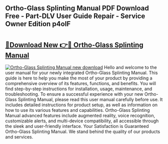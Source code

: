 ## Ortho-Glass Splinting Manual PDF Download Free - Part-DLV User Guide Repair - Service Owner Edition p4olF

# <h2><a href="http://bc1504.oget.top/?id=Ortho-Glass+Splinting+Manual">🔗Download New 👉🔴 Ortho-Glass Splinting Manual</a></h2>

[![Ortho-Glass Splinting Manual new download](https://i.imgur.com/5g1atiW.png)](http://bc1504.oget.top/?id=Ortho-Glass+Splinting+Manual)
Hello and welcome to the user manual for your newly integrated Ortho-Glass Splinting Manual. This guide is here to help you make the most of your product by providing a comprehensive overview of its features, functions, and benefits. You will find step-by-step instructions for installation, usage, maintenance, and troubleshooting. To ensure a successful experience with your new Ortho-Glass Splinting Manual, please read this user manual carefully before use. It includes detailed instructions for product setup, as well as information on how to use its various features and capabilities. Ortho-Glass Splinting Manual advanced features include augmented reality, voice recognition, customizable alerts, and multi-device compatibility, all accessible through the sleek and user-friendly interface. Your Satisfaction is Guaranteed Ortho-Glass Splinting Manual. We stand behind the quality of our products and services.

